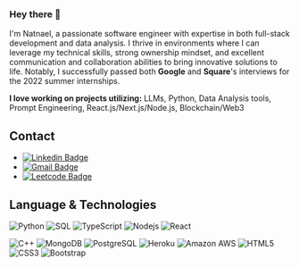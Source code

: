 ### Hey there 👋

I'm Natnael, a passionate software engineer with expertise in both full-stack development and data analysis. I thrive in environments where I can leverage my technical skills, strong ownership mindset, and excellent communication and collaboration abilities to bring innovative solutions to life. Notably, I successfully passed both **Google** and **Square**'s interviews for the 2022 summer internships.

**I love working on projects utilizing:** LLMs, Python, Data Analysis tools, Prompt Engineering, React.js/Next.js/Node.js, Blockchain/Web3 

## Contact

* [![Linkedin Badge](https://img.shields.io/badge/-Natnael_Bekele-blue?style=flat-square&logo=Linkedin&logoColor=white&link=https://www.linkedin.com/in/natnael-bekele-329295207/)](https://www.linkedin.com/in/natnael-bekele-329295207/)
* [![Gmail Badge](https://img.shields.io/badge/-nathybekele6@gmail.com-c14438?style=flat-square&logo=Gmail&logoColor=white&link=mailto:natnaelbekele142@gmail.com)](mailto:natnaelbekele142@gmail.com)
* [![Leetcode Badge](https://img.shields.io/badge/-Natnael_Bekele-gree?style=flat-square&logo=Leetcode&logoColor=white&link=https://leetcode.com/natnaelbekele142/)](https://leetcode.com/natnaelbekele142/)

## Language & Technologies

![Python](https://img.shields.io/badge/-Python-black?style=flat-square&logo=Python)
![SQL](https://img.shields.io/badge/-SQL-black?style=flat-square&logo=mysql)
![TypeScript](https://img.shields.io/badge/-TypeScript-black?style=flat-square&logo=typescript)
![Nodejs](https://img.shields.io/badge/-Nodejs-black?style=flat-square&logo=Node.js)
![React](https://img.shields.io/badge/-React-black?style=flat-square&logo=react)

![C++](https://img.shields.io/badge/-C++-black?style=flat-square&logo=c)
![MongoDB](https://img.shields.io/badge/-MongoDB-black?style=flat-square&logo=mongodb)
![PostgreSQL](https://img.shields.io/badge/-PostgreSQL-black?style=flat-square&logo=postgresql)
![Heroku](https://img.shields.io/badge/-Heroku-black?style=flat-square&logo=heroku)
![Amazon AWS](https://img.shields.io/badge/Amazon%20AWS-black?style=flat-square&logo=amazon-aws)
![HTML5](https://img.shields.io/badge/-HTML5-black?style=flat-square&logo=html5&logoColor=white)
![CSS3](https://img.shields.io/badge/-CSS3-black?style=flat-square&logo=css3)
![Bootstrap](https://img.shields.io/badge/-Bootstrap-black?style=flat-square&logo=bootstrap)



